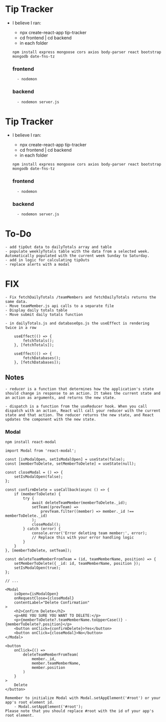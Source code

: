 # Tip Tracker
- I believe I ran:
	- npx create-react-app tip-tracker
	- cd frontend | cd backend
	- in each folder
	```
	npm install express mongoose cors axios body-parser react bootstrap mongodb date-fns-tz
	```

	### frontend
		- nodemon

	### backend
		- nodemon server.js

# Tip Tracker
- I believe I ran:
	- npx create-react-app tip-tracker
	- cd frontend | cd backend
	- in each folder
	```
	npm install express mongoose cors axios body-parser react bootstrap mongodb date-fns-tz
	```

	### frontend
		- nodemon

	### backend
		- nodemon server.js


# To-Do
	- add tipOut data to dailyTotals array and table
	- populate weeklyTotals table with the data from a selected week. Automatically populated with the current week Sunday to Saturday.
	- add in logic for calculating tipOuts
	- replace alerts with a modal



# FIX
    - Fix fetchDailyTotals /teamMembers and fetchDailyTotals returns the same data.
	- Move teamMember.js api calls to a separate file
	- Display daily totals table
	- Move submit daily totals function

    - in dailyTotals.js and databaseOps.js the useEffect is rendering twice in a row
```
	useEffect(() => {
		fetchTotals();
	}, [fetchTotals]);
```
```
    useEffect(() => {
        fetchDatabases();
    }, [fetchDatabases]);
```


## Notes
	- reducer is a function that determines how the application's state should change in response to an action. It takes the current state and an action as arguments, and returns the new state.

	- dispatch is a function from the useReducer hook. When you call dispatch with an action, React will call your reducer with the current state and that action. The reducer returns the new state, and React updates the component with the new state.

### Modal
```
npm install react-modal

import Modal from 'react-modal';

const [isModalOpen, setIsModalOpen] = useState(false);
const [memberToDelete, setMemberToDelete] = useState(null);

const closeModal = () => {
    setIsModalOpen(false);
};

const confirmDelete = useCallback(async () => {
    if (memberToDelete) {
        try {
            await deleteTeamMember(memberToDelete._id);
            setTeam((prevTeam) =>
                prevTeam.filter((member) => member._id !== memberToDelete._id)
            );
            closeModal();
        } catch (error) {
            console.error('Error deleting team member:', error);
            // Replace this with your error handling logic
        }
    }
}, [memberToDelete, setTeam]);

const deleteTeamMemberFromTeam = (id, teamMemberName, position) => {
    setMemberToDelete({ _id: id, teamMemberName, position });
    setIsModalOpen(true);
};

// ...

<Modal
    isOpen={isModalOpen}
    onRequestClose={closeModal}
    contentLabel="Delete Confirmation"
>
    <h2>Confirm Delete</h2>
    <p>ARE YOU SURE YOU WANT TO DELETE:</p>
    <p>{memberToDelete?.teamMemberName.toUpperCase()} - {memberToDelete?.position}</p>
    <button onClick={confirmDelete}>Yes</button>
    <button onClick={closeModal}>No</button>
</Modal>

<button
    onClick={() =>
        deleteTeamMemberFromTeam(
            member._id,
            member.teamMemberName,
            member.position
        )
    }
>
    Delete
</button>

Remember to initialize Modal with Modal.setAppElement('#root') or your app's root element id.
	- Modal.setAppElement('#root');
Please note that you should replace #root with the id of your app's root element.
```